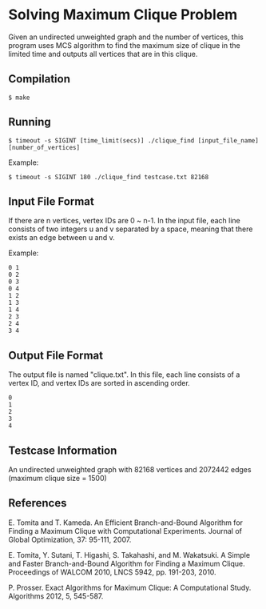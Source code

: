 # Solving Maximum Clique Problem
Given an undirected unweighted graph and the number of vertices, this program uses MCS algorithm to find the maximum size of clique in the limited time and outputs all vertices that are in this clique. 
## Compilation
```
$ make
```
## Running
```
$ timeout -s SIGINT [time_limit(secs)] ./clique_find [input_file_name] [number_of_vertices]
```
Example:
```
$ timeout -s SIGINT 180 ./clique_find testcase.txt 82168
```
## Input File Format
If there are n vertices, vertex IDs are 0 ~ n-1. In the input file, each line consists of two integers u and v separated by a space, meaning that there exists an edge between u and v.

Example:
```
0 1
0 2
0 3
0 4
1 2
1 3
1 4
2 3
2 4
3 4
```
## Output File Format
The output file is named "clique.txt". In this file, each line consists of a vertex ID, and vertex IDs are sorted in ascending order.
```
0
1
2
3
4
```
## Testcase Information
An undirected unweighted graph with 82168 vertices and 2072442 edges (maximum clique size = 1500)
## References
E. Tomita and T. Kameda. An Efficient Branch-and-Bound Algorithm for Finding a Maximum Clique with Computational Experiments. Journal of Global Optimization, 37: 95-111, 2007.

E. Tomita, Y. Sutani, T. Higashi, S. Takahashi, and M. Wakatsuki. A Simple and Faster Branch-and-Bound Algorithm for Finding a Maximum Clique. Proceedings of WALCOM 2010, LNCS 5942, pp. 191-203, 2010. 

P. Prosser. Exact Algorithms for Maximum Clique: A Computational Study. Algorithms 2012, 5, 545-587.
